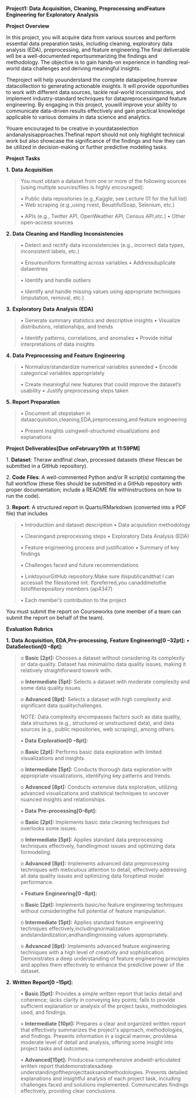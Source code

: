 **Project1:** **Data** **Acquisition,** **Cleaning,** **Preprocessing**
**andFeature** **Engineering** **for** **Exploratory** **Analysis**

**Project** **Overview**

In this project, you will acquire data from various sources and perform
essential data preparation tasks, including cleaning, exploratory data
analysis (EDA), preprocessing, and feature engineering.The final
deliverable will be a well-documented reportsummarizing the findings and
methodology. The objective is to gain hands-on experience in handling
real-world data challenges and deriving meaningful insights.

Theproject will help youunderstand the complete datapipeline,fromraw
datacollection to generating actionable insights. It will provide
opportunities to work with different data sources, tackle real-world
inconsistencies, and implement industry-standard techniques for
datapreprocessingand feature engineering. By engaging in this project,
youwill improve your ability to communicate data-driven results
effectively and gain practical knowledge applicable to various domains
in data science and analytics.

Youare encouraged to be creative in yourdataselection
andanalysisapproaches.Thefinal report should not only highlight
technical work but also showcase the significance of the findings and
how they can be utilized in decision-making or further predictive
modeling tasks.

**Project** **Tasks**

**1.** **Data** **Acquisition**

> You must obtain a dataset from one or more of the following sources
> (using multiple sources/files is highly encouraged):
>
> • Public data repositories (e.g.,Kaggle; see Lecture 01 for the full
> list) • Web scraping (e.g.,using rvest, BeuatifulSoap, Selenium, etc.)
>
> • APIs (e.g., Twitter API, OpenWeather API, Census API,etc.) • Other
> open-access sources

**2.** **Data** **Cleaning** **and** **Handling** **Inconsistencies**

> • Detect and rectify data inconsistencies (e.g., incorrect data types,
> inconsistent labels, etc.)
>
> • Ensureuniform formatting across variables • Addressduplicate
> dataentries
>
> • Identify and handle outliers
>
> • Identify and handle missing values using appropriate techniques
> (imputation, removal, etc.)

**3.** **Exploratory** **Data** **Analysis** **(EDA)**

> • Generate summary statistics and descriptive insights • Visualize
> distributions, relationships, and trends
>
> • Identify patterns, correlations, and anomalies • Provide initial
> interpretations of data insights

**4.** **Data** **Preprocessing** **and** **Feature** **Engineering**

> • Normalize/standardize numerical variables asneeded • Encode
> categorical variables appropriately
>
> • Create meaningful new features that could improve the dataset’s
> usability • Justify preprocessing steps taken

**5.** **Report** **Preparation**

> • Document all stepstaken in
> dataacquisition,cleaning,EDA,preprocessing,and feature engineering
>
> • Present insights usingwell-structured visualizations and
> explanations

**Project** **Deliverables\[Due** **onFebruary19th** **at**
**11:59PM\]**

1\. **Dataset**: Theraw andfinal clean, processed datasets (these
filescan be submitted in a GitHub repository).

2\. **Code** **Files**: A well-commented Python and/or R script(s)
containing the full workflow (these files should be submitted in a
GitHub repository with proper documentation; include a README file
withinstructions on how to run the code).

3\. **Report**: A structured report in Quarto/RMarkdown (converted into
a PDF file) that includes

> • Introduction and dataset description • Data acquisition methodology
>
> • Cleaningand preprocessing steps • Exploratory Data Analysis (EDA)
>
> • Feature engineering process and justification • Summary of key
> findings
>
> • Challenges faced and future recommendations
>
> • LinktoyourGitHub repository.Make sure itispublicandthat I can
> accessall the filesstored init. Ifpreferred,you canaddmetothe
> listoftherepository members (ap4347)
>
> • Each member’s contribution to the project

You must submit the report on Courseworks (one member of a team can
submit the report on behalf of the team).

**Evaluation** **Rubrics**

**1.** **Data** **Acquisition,** **EDA,Pre-processing,** **Feature**
**Engineering\[0** **–32pt\]:** • **DataSelection\[0** **–8pt\]:**

> o **Basic** **\[2pt\]:** Chooses a dataset without considering its
> complexity or data quality. Dataset has minimal/no data quality
> issues, making it relatively straightforward towork with.
>
> o **Intermediate** **\[5pt\]:** Selects a dataset with moderate
> complexity and some data quality issues.
>
> o **Advanced** **\[8pt\]:** Selects a dataset with high complexity and
> significant data qualitychallenges.
>
> NOTE: Data complexity encompasses factors such as data quality, data
> structures (e.g., structured or unstructured data), and data sources
> (e.g., public repositories, web scraping), among others.
>
> • **Data** **Exploration\[0** **–8pt\]:**
>
> o **Basic** **\[2pt\]:** Performs basic data exploration with limited
> visualizations and insights.
>
> o **Intermediate** **\[5pt\]:** Conducts thorough data exploration
> with appropriate visualizations, identifying key patterns and trends.
>
> o **Advanced** **\[8pt\]:** Conducts extensive data exploration,
> utilizing advanced visualizations and statistical techniques to
> uncover nuanced insights and relationships.
>
> • **Data** **Pre-processing\[0–8pt\]:**
>
> o **Basic** **\[2pt\]:** Implements basic data cleaning techniques but
> overlooks some issues.
>
> o **Intermediate** **\[5pt\]:** Applies standard data preprocessing
> techniques effectively, handlingmost issues and optimizing data
> formodeling.
>
> o **Advanced** **\[8pt\]:** Implements advanced data preprocessing
> techniques with meticulous attention to detail, effectively addressing
> all data quality issues and optimizing data foroptimal model
> performance.
>
> • **Feature** **Engineering\[0** **–8pt\]:**
>
> o **Basic** **\[2pt\]:** Implements basic/no feature engineering
> techniques without consideringthe full potential of feature
> manipulation.
>
> o **Intermediate** **\[5pt\]:** Applies standard feature engineering
> techniques effectively,includingnormalization
> andstandardization,andhandlingmissing values appropriately.
>
> o **Advanced** **\[8pt\]:** Implements advanced feature engineering
> techniques with a high level of creativity and sophistication.
> Demonstrates a deep understanding of feature engineering principles
> and applies them effectively to enhance the predictive power of the
> dataset.

**2.** **Written** **Report\[0** **–15pt\]:**

> • **Basic** **\[5pt\]:** Provides a simple written report that lacks
> detail and coherence; lacks clarity in conveying key points; fails to
> provide sufficient explanation or analysis of the project tasks,
> methodologies used, and findings.
>
> • **Intermediate** **\[10pt\]:** Prepares a clear and organized
> written report that effectively summarizes the project's approach,
> methodologies, and findings. Presents information in a logical manner,
> providesa moderate level of detail and analysis, offering some insight
> into project tasks and outcomes.
>
> • **Advanced\[15pt\]:** Producesa comprehensive andwell-articulated
> written report thatdemonstratesadeep
> understandingoftheprojecttasksandmethodologies. Presents detailed
> explanations and insightful analysis of each project task, including
> challenges faced and solutions implemented. Communicates findings
> effectively, providing clear conclusions.
